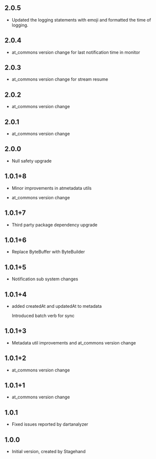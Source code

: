 ## 2.0.5

- Updated the logging statements with emoji and formatted the time of logging.

## 2.0.4

- at_commons version change for last notification time in monitor

## 2.0.3

- at_commons version change for stream resume

## 2.0.2

- at_commons version change

## 2.0.1

- at_commons version change

## 2.0.0

- Null safety upgrade

## 1.0.1+8
- Minor improvements in atmetadata utils

- at_commons version change

## 1.0.1+7

- Third party package dependency upgrade

## 1.0.1+6

- Replace ByteBuffer with ByteBuilder

## 1.0.1+5

- Notification sub system changes

## 1.0.1+4
- added createdAt and updatedAt to metadata

  Introduced batch verb for sync

## 1.0.1+3

- Metadata util improvements and at_commons version change

## 1.0.1+2

- at_commons version change

## 1.0.1+1

- at_commons version change

## 1.0.1

- Fixed issues reported by dartanalyzer

## 1.0.0
- Initial version, created by Stagehand